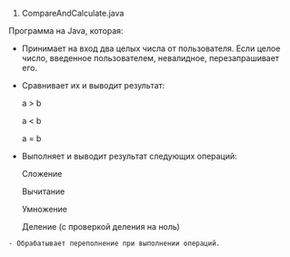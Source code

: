 1) CompareAndCalculate.java

Программа на Java, которая:

   - Принимает на вход два целых числа от пользователя. Если целое число, введенное пользователем, невалидное, перезапрашивает его.

   - Сравнивает их и выводит результат:

        a > b

        a < b

        a = b

   - Выполняет и выводит результат следующих операций:

        Сложение

        Вычитание

        Умножение

        Деление (с проверкой деления на ноль)

    - Обрабатывает переполнение при выполнении операций.
